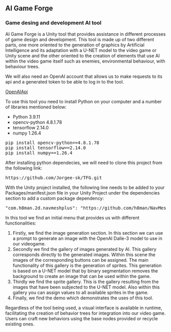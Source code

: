 ## AI Game Forge

### Game desing and development AI tool

<p>
AI Game Forge is a Unity tool that provides assistance in different processes of game design and development.
This tool is made up of two different parts, one more oriented to the generation of graphics by Artificial 
Intelligence and its adaptation with a U-NET model to the video game or Unity scene and the other oriented 
to the creation of elements that use AI within the video game itself such as enemies, environmental behaviour, with behaviour trees.	
</p>

<p>
We will also need an OpenAI account that allows us to make requests to its api and a generated token to be able to log in to the tool.
</p>

[OpenAIApi](https://platform.openai.com/)

<p>
To use this tool you need to install Python on your computer and a number of libraries mentioned below:
</p>

<ul>
<li>Python  3.9.11</li>
<li>opencv-python  4.8.1.78</li>
<li>tensorflow  2.14.0</li>
<li>numpy  1.26.4</li>
</ul>

<pre>
pip install opencv-python==4.8.1.78
pip install tensorflow==2.14.0
pip install numpy==1.26.4
</pre>

<p>
After installing python dependecies, we will need to clone this project from the following link:
</p>

<pre>
https://github.com/Jorgee-sk/TFG.git
</pre>

<p>
With the Unity project installed, the following line needs to be added to your Packages/manifest.json file in your Unity Project under the dependencies section to add a custom package 
dependency:
</p>

<pre>
"com.h8man.2d.navmeshplus": "https://github.com/h8man/NavMeshPlus.git#master"
</pre>

<p>In this tool we find an initial menu that provides us with different functionalities:</p>

<ol>
<li>
Firstly, we find the image generation section. In this section we can use a prompt to generate an image with the OpenAI Dalle-3 model to use in our videogame.
</li>
<li>
Secondly we find the gallery of images generated by AI. This gallery corresponds directly to the generated images. Within this scene the images of the corresponding buttons can be assigned. The main functionality of this gallery is the generation of sprites. This generation is based on a U-NET model that by binary segmentation removes the background to create an image that can be used within the game.
</li>
<li>
Thirdly we find the sprite gallery. This is the gallery resulting from the images that have been subjected to the U-NET model. Also within this gallery you can assign values to all available sprites in the game.
</li>
<li>
Finally, we find the demo which demonstrates the uses of this tool.
</li>
</ol>

<p>
Regardless of the tool being used, a visual interface is available in runtime, facilitating the creation of behavior trees for integration into our video game. Users can craft new behaviors using the base nodes provided or recycle existing ones.
</p>
